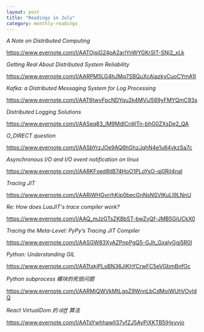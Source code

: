 ```yaml
---
layout: post
title: "Readings in July"
category: monthly-readings
---
```


*A Note on Distributed Computing*

https://www.evernote.com/l/AATOjsjG24pA2arIYnWYGKrSlT-SNj2_xLk

*Getting Real About Distributed System Reliability*

https://www.evernote.com/l/AARPM5LG4hJMq7SBQuXcAiazkyCuoCYmA1I

*Kafka: a Distributed Messaging System for Log Processing*

https://www.evernote.com/l/AAT6twvFpcNDYqu2k4MViJ569yFMYQmC93s

*Distributed Logging Solutions*

https://www.evernote.com/l/AASeq83_lM9MdICrdjlTn-bhG0ZXsDe2_QA

*O_DIRECT question*

https://www.evernote.com/l/AASbYrzJOe9AQ6hGhzJqhN4e1u64vkzSa7c

*Asynchronous I/O and I/O event notification on linux*

https://www.evernote.com/l/AARKFxed8itB74HoO1PLoYsO-qj0RiI4naI

*Tracing JIT*

https://www.evernote.com/l/AARiWHGvrrhKip0becGnNsNSVIKuLI9LNnU

*Re: How does LuaJIT's trace compiler work?*

https://www.evernote.com/l/AAQ_mJzGTsZK8bST-bwZvQf-JMB5GiUCkX0

*Tracing the Meta-Level: PyPy’s Tracing JIT Compiler*

https://www.evernote.com/l/AASGW83XyAZPnpPgQ5-GJh_GxalyGgj5R0I

*Python: Understanding GIL*

https://www.evernote.com/l/AATtxkjPLoBN36JjKhYCrwFC5eVGbmBnfOc

*Python subprocess 模块的死锁问题*

https://www.evernote.com/l/AARMiQWVkMtLgoZ9WnnLbCdMoiWUhVOyIdQ

*React VirtualDom 的 diff 算法*

https://www.evernote.com/l/AATsYwhhawlI37vfZJ5AyPiXKTB5IHxyvjo
